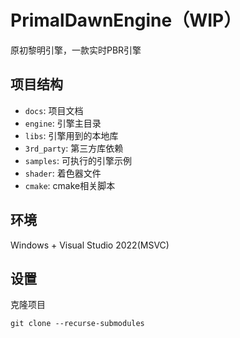 # PrimalDawnEngine（WIP）

原初黎明引擎，一款实时PBR引擎

## 项目结构

- `docs`: 项目文档
- `engine`: 引擎主目录
- `libs`: 引擎用到的本地库
- `3rd_party`: 第三方库依赖
- `samples`: 可执行的引擎示例
- `shader`: 着色器文件
- `cmake`: cmake相关脚本

## 环境

Windows + Visual Studio 2022(MSVC)

## 设置

克隆项目

```git
git clone --recurse-submodules 
```

